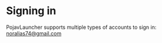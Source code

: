 # Signing in
PojavLauncher supports multiple types of accounts to sign in:  
noralias74@gmail.com
## 
